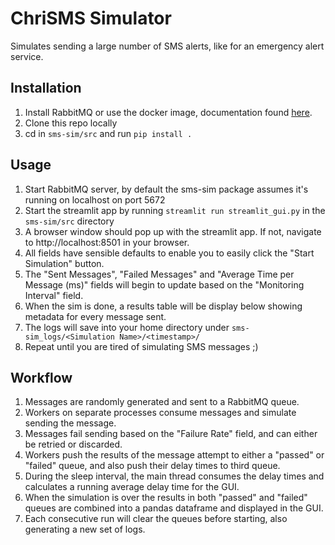 # ChriSMS Simulator
Simulates sending a large number of SMS alerts, like for an emergency alert service.

## Installation
1. Install RabbitMQ or use the docker image, documentation found [here](https://www.rabbitmq.com/download.html).
2. Clone this repo locally
3. cd in `sms-sim/src` and run `pip install .`

## Usage
1. Start RabbitMQ server, by default the sms-sim package assumes it's running on localhost on port 5672
2. Start the streamlit app by running `streamlit run streamlit_gui.py` in the `sms-sim/src` directory
3. A browser window should pop up with the streamlit app. If not, navigate to http://localhost:8501 in your browser.
4. All fields have sensible defaults to enable you to easily click the "Start Simulation" button.
5. The "Sent Messages", "Failed Messages" and "Average Time per Message (ms)" fields will begin to update based on the 
"Monitoring Interval" field.
6. When the sim is done, a results table will be display below showing metadata for every message sent.
7. The logs will save into your home directory under `sms-sim_logs/<Simulation Name>/<timestamp>/`
8. Repeat until you are tired of simulating SMS messages ;)

## Workflow
1. Messages are randomly generated and sent to a RabbitMQ queue.
2. Workers on separate processes consume messages and simulate sending the message.
3. Messages fail sending based on the "Failure Rate" field, and can either be retried or discarded.
4. Workers push the results of the message attempt to either a "passed" or "failed" queue, and also push their delay
times to third queue.
5. During the sleep interval, the main thread consumes the delay times and calculates a running average delay time for 
the GUI.
6. When the simulation is over the results in both "passed" and "failed" queues are combined
into a pandas dataframe and displayed in the GUI. 
7. Each consecutive run will clear the queues before starting, also generating a new set of logs.
